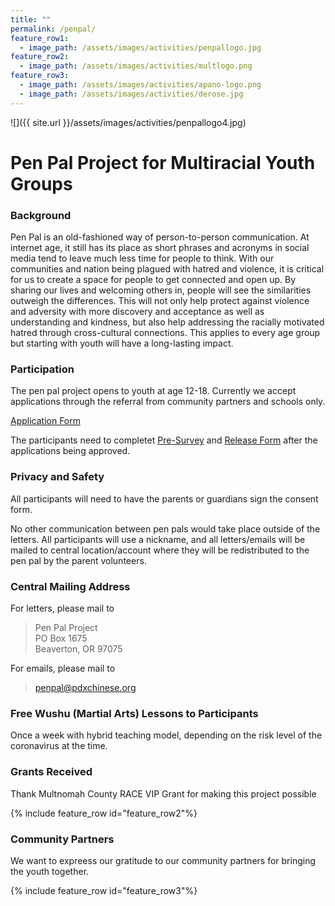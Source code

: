 ```yaml
---
title: ""
permalink: /penpal/
feature_row1:
  - image_path: /assets/images/activities/penpallogo.jpg
feature_row2:
  - image_path: /assets/images/activities/multlogo.png
feature_row3:
  - image_path: /assets/images/activities/apano-logo.png
  - image_path: /assets/images/activities/derose.jpg
---
```


![]({{ site.url }}/assets/images/activities/penpallogo4.jpg)

# Pen Pal Project for Multiracial Youth Groups

### Background

Pen Pal is an old-fashioned way of person-to-person communication. At internet age, it still has its place as short phrases and acronyms in social media tend to leave much less time for people to think. With our communities and nation being plagued with hatred and violence, it is critical for us to create a space for people to get connected and open up. By sharing our lives and welcoming others in, people will see the similarities outweigh the differences. This will not only help protect against violence and adversity with more discovery and acceptance as well as understanding and kindness, but also help addressing the racially motivated hatred through cross-cultural connections. This applies to every age group but starting with youth will have a long-lasting impact.

### Participation

The pen pal project opens to youth at age 12-18. Currently we accept applications through the referral from community partners and schools only.

[Application Form](https://docs.google.com/forms/d/e/1FAIpQLSc0d4WQuLi3g14vt3X3CUbjIzki-JTLUWvKXtn48dlmyxVFrA/viewform?usp=sf_link)

The participants need to completet [Pre-Survey](https://docs.google.com/forms/d/e/1FAIpQLSfx1Ccb-3ufzoCoLGll39AQQBPywD5lGp8o7A-W7wzW7-OGUQ/viewform?gxids=7628) and [Release Form](/assets/images/activities/race-vip-release-forms.pdf) after the applications being approved.

### Privacy and Safety

All participants will need to have the parents or guardians sign the consent form.

No other communication between pen pals would take place outside of the letters. All participants will use a nickname, and all letters/emails will be mailed to central location/account where they will be redistributed to the pen pal by the parent volunteers.

### Central Mailing Address

For letters, please mail to

>Pen Pal Project  
>PO Box 1675  
>Beaverton, OR 97075  

For emails, please mail to

>[penpal@pdxchinese.org](mailto:penpal@pdxchinese.org)

### Free Wushu (Martial  Arts) Lessons to Participants

Once a week with hybrid teaching model, depending on the risk level of the coronavirus at the time.

### Grants Received

Thank Multnomah County RACE VIP Grant for making this project possible

{% include feature_row id="feature_row2"%}

### Community Partners

We want to expreess our gratitude to our community partners for bringing the youth together.

{% include feature_row id="feature_row3"%}
